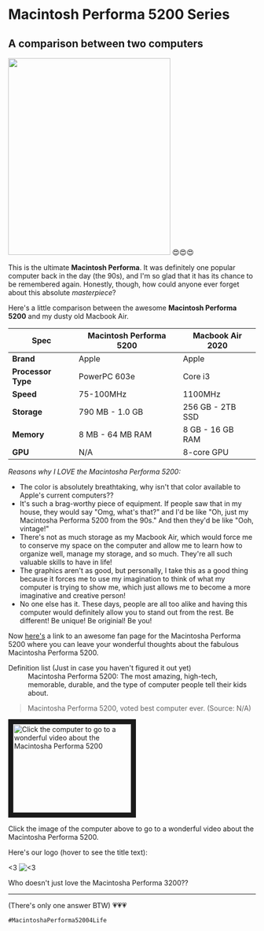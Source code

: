 # Macintosh Performa 5200 Series
## A comparison between two computers

<img src="https://github.com/kyliesheets/Apple-Macintosh-Performa-Series/assets/156054977/cbc69f70-7c48-4ae4-b16d-91b3ad7f563d" width="330" height="400">
😍😍😍


This is the ultimate **Macintosh Performa**. It was definitely one popular computer back in the day (the 90s), and I'm so glad that it has its chance to be remembered again. Honestly, though, how could anyone ever forget about this absolute *masterpiece*?

Here's a little comparison between the awesome **Macintosh Performa 5200** and my dusty old Macbook Air.

| Spec | Macintosh Performa 5200 | Macbook Air 2020 |
| --- | --- | --- |
| **Brand** | Apple | Apple |
| **Processor Type** |  PowerPC 603e  | Core i3 |
| **Speed** | 75-100MHz | 1100MHz |
| **Storage** | 790 MB - 1.0 GB | 256 GB - 2TB SSD |
| **Memory** | 8 MB - 64 MB RAM | 8 GB - 16 GB RAM |
| **GPU** | N/A | 8-core GPU |

*Reasons why I LOVE the Macintosha Performa 5200:*

* The color is absolutely breathtaking, why isn't that color available to Apple's current computers??
* It's such a brag-worthy piece of equipment. If people saw that in my house, they would say "Omg, what's that?" and I'd be like "Oh, just my Macintosha Performa 5200 from the 90s." And then they'd be like "Ooh, vintage!"
* There's not as much storage as my Macbook Air, which would force me to conserve my space on the computer and allow me to learn how to organize well, manage my storage, and so much. They're all such valuable skills to have in life!
* The graphics aren't as good, but personally, I take this as a good thing because it forces me to use my imagination to think of what my computer is trying to show me, which just allows me to become a more imaginative and creative person!
* No one else has it. These days, people are all too alike and having this computer would definitely allow you to stand out from the rest. Be different! Be unique! Be originial! Be you!

Now [here's](https://docs.google.com/document/d/1-1k5BsmIiRmPTl4STH3k6MRFRq7qtSpeVWiS-XxmghA/edit) a link to an awesome fan page for the Macintosha Performa 5200 where you can leave your wonderful thoughts about the fabulous Macintosha Performa 5200. 

<dl>
  <dt>Definition list (Just in case you haven't figured it out yet)</dt>
  <dd>Macintosha Performa 5200: The most amazing, high-tech, memorable, durable, and the type of computer people tell their kids about.</dd>

  > Macintosha Performa 5200, voted best computer ever. (Source: N/A)


<a href="https://www.youtube.com/watch?v=1roxDb-3Mcs" target="_blank"><img src="https://github.com/kyliesheets/Apple-Macintosh-Performa-Series/assets/156054977/8f948f67-8a01-4427-953b-1343d315d834" 
alt="Click the computer to go to a wonderful video about the Macintosha Performa 5200" width="240" height="180" border="10" /></a>

Click the image of the computer above to go to a wonderful video about the Macintosha Performa 5200.

Here's our logo (hover to see the title text):

<3
![<3](https://github.com/kyliesheets/Apple-Macintosh-Performa-Series/assets/156054977/12fe4b4c-b8c6-4dc7-b843-ea9268e38613 "Logo Title Text 1")

Who doesn't just love the Macintosha Performa 3200??

---

(There's only one answer BTW) 💗💗💗

```javascript
#MacintoshaPerforma52004Life
```
